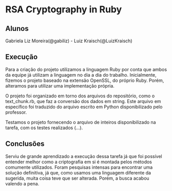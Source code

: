# RSA Cryptography in Ruby

## Alunos

Gabriela Liz Moreira(@gabiliz) - Luiz Kraisch(@LuizKraisch)

## Execução

Para a criação do projeto utilizamos a linguagem Ruby por conta que ambos da equipe já utilizam a linguagem no dia a dia do trabalho. Inicialmente, fizemos o projeto baseado na extensão OpenSSL, do próprio Ruby. Porém, alteramos para utilizar uma implementação própria.

O projeto foi organizado em torno dos arquivos do repositório, como o text_chunk.rb, que faz a conversão dos dados em string. Este arquivo em específico foi traduzido do arquivo escrito em Python disponibilizado pelo professor.

Testamos o projeto fornecendo o arquivo de inteiros disponibilizado na tarefa, com os testes realizados (...).

## Conclusões

Serviu de grande aprendizado a execução dessa tarefa já que foi possível entender melhor como a criptografia em si é montada pelos métodos comumente utilizados. Foram pesquisas intensas para encontrar uma solução definitiva, já que, como usamos uma linguagem diferente da sugerida, muita coisa teve que ser alterada. Porém, a busca acabou valendo a pena.
